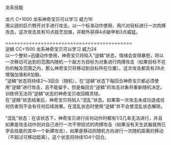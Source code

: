 <title>龙系技能</title>
<meta name="GENERATOR" content="WinCHM">
<meta http-equiv="Content-Type" content="text/html; charset=gb2312">
<br>龙系技能 
<br>
<br>龙爪 C+1000 龙系神奇宝贝可以学习 威力16
<br>用尖锐的巨爪劈开对手进行攻击。以一个标准动作使用，用爪对目标进行一次肉搏攻击。这次攻击具有10点技艺加值，并额外获得4点破甲和3点威猛。 
<br>
<br>=========================================== 
<br>逆鳞 CC+1500 龙系神奇宝贝可以学习 威力24
<br>以一个整轮+迅捷动作使用，神奇宝贝将陷入“逆鳞”状态，情绪会变得暴怒，将以一次移动可达到的范围内随机一个敌方为目标为对象进行肉搏攻击（如果目标不在你的触及范围之内，那么神奇宝贝将移动到目标所在位置）。这次攻击都具有28点增强加值和8加骰。 
<br>“逆鳞”状态将持续2～3回合（随机），在“逆鳞”状态下每回合神奇宝贝都必须使用“逆鳞”进行攻击，且不能留手，但是每回合“逆鳞”的攻击对象将重新随机决定。训练师无法将“逆鳞”状态的神奇宝贝收回精灵球。 
<br>在“逆鳞”状态结束后，神奇宝贝将陷入“混乱”状态。如果第一次攻击未成功造成任何伤害则不会有任何后续效果。在混乱状态时使用“逆鳞”并不会使混乱状态解除。
<br>
<br>“混乱”状态：在该状态下，神奇宝贝进行任何动作时都有1/3几率无法进行，并且如果是攻击动作则对自己进行一次不带招式的肉搏攻击（如果没有天生武器就用已学会技能的其中一个新建攻击），如果是移动则随机方向进行一次随机距离的移动（不超过可移动距离）。这个状态将持续1D4个回合。 
<br>